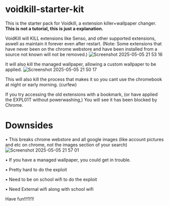 # voidkill-starter-kit
This is the starter pack for Voidkill, a extension killer+wallpaper changer.
**This is not a tutorial, this is just a explanation.**

VoidKill will KILL extensions like Senso, and other supported extensions, aswell as maintain it forever even after restart.
(Note: Some extensions that have never been on the chrome webstore and have been installed from a source not known will not be removed.)
![Screenshot 2025-05-05 21 53 16](https://github.com/user-attachments/assets/cfb83907-a9e8-4a30-8000-9cf84f3041ab)


It will also kill the managed wallpaper, allowing a custom wallpaper to be applied.
![Screenshot 2025-05-05 21 50 17](https://github.com/user-attachments/assets/d1122bc9-8391-440e-944e-c060f60480d9)



This will also kill the process that makes it so you cant use the chromebook at night or early morning. (curfew)

If you try accessing the old extensions with a bookmark, (or have applied the EXPL01T without powerwashing,)
You will see it has been blocked by Chrome.

# Downsides
• This breaks chrome webstore and all google images (like account pictures and etc on chrome, not the images section of your search)
![Screenshot 2025-05-05 21 57 01](https://github.com/user-attachments/assets/634b13de-69c2-4849-87c1-7dc47880638b)


• If you have a managed wallpaper, you could get in trouble.

• Pretty hard to do the exploit

• Need to be on school wifi to do the exploit

• Need External wifi along with school wifi

Have fun!!!1!1!
